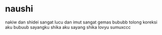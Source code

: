 # naushi 
nakiw dan shidei sangat lucu dan imut sangat gemas
bububb
tolong koreksi aku bubuub
sayangku shika aku sayang shika lovyu sumuxccc
